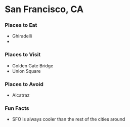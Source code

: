 # San Francisco, CA

### Places to Eat
- Ghiradelli
-

### Places to Visit
- Golden Gate Bridge
- Union Square

### Places to Avoid
- Alcatraz

### Fun Facts
- SFO is always cooler than the rest of the cities around
